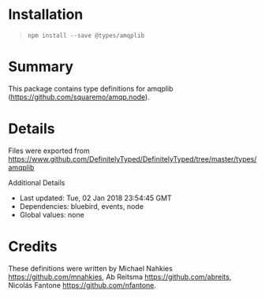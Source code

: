 # Installation
> `npm install --save @types/amqplib`

# Summary
This package contains type definitions for amqplib (https://github.com/squaremo/amqp.node).

# Details
Files were exported from https://www.github.com/DefinitelyTyped/DefinitelyTyped/tree/master/types/amqplib

Additional Details
 * Last updated: Tue, 02 Jan 2018 23:54:45 GMT
 * Dependencies: bluebird, events, node
 * Global values: none

# Credits
These definitions were written by Michael Nahkies <https://github.com/mnahkies>, Ab Reitsma <https://github.com/abreits>, Nicolás Fantone <https://github.com/nfantone>.
